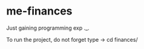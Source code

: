 # me-finances
Just gaining programming exp ._.

To run the project, do not forget type -> cd finances/